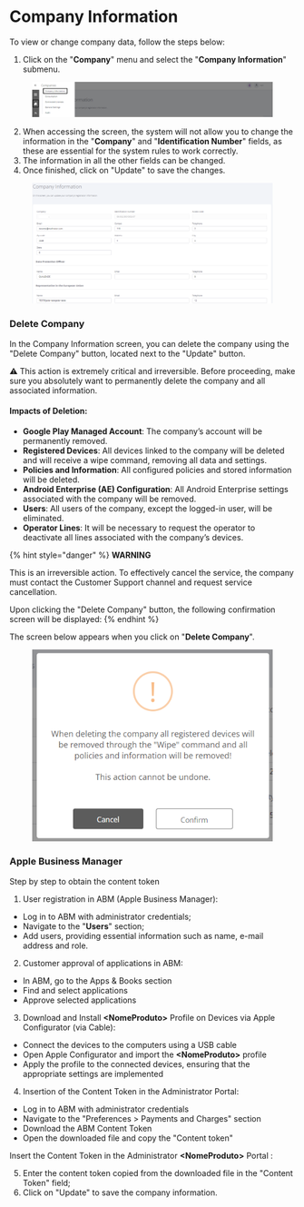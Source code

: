 # Company Information

To view or change company data, follow the steps below:

1. Click on the "**Company**" menu and select the "**Company Information**" submenu.

<figure><img src="../../../.gitbook/assets/Captura de tela 2024-02-14 150836.png" alt=""><figcaption></figcaption></figure>

2. When accessing the screen, the system will not allow you to change the information in the "**Company**" and "**Identification Number**" fields, as these are essential for the system rules to work correctly.
3. The information in all the other fields can be changed.
4. Once finished, click on "Update" to save the changes.

<figure><img src="../../../.gitbook/assets/image (6) (1).png" alt=""><figcaption></figcaption></figure>

### Delete Company <a href="#id-2grqrue" id="id-2grqrue"></a>

In the Company Information screen, you can delete the company using the "Delete Company" button, located next to the "Update" button.

⚠️ This action is extremely critical and irreversible. Before proceeding, make sure you absolutely want to permanently delete the company and all associated information.

#### **Impacts of Deletion:**

* **Google Play Managed Account**: The company’s account will be permanently removed.
* **Registered Devices**: All devices linked to the company will be deleted and will receive a wipe command, removing all data and settings.
* **Policies and Information**: All configured policies and stored information will be deleted.
* **Android Enterprise (AE) Configuration**: All Android Enterprise settings associated with the company will be removed.
* **Users**: All users of the company, except the logged-in user, will be eliminated.
* **Operator Lines**: It will be necessary to request the operator to deactivate all lines associated with the company’s devices.

{% hint style="danger" %}
**WARNING**

This is an irreversible action. To effectively cancel the service, the company must contact the Customer Support channel and request service cancellation.

Upon clicking the "Delete Company" button, the following confirmation screen will be displayed:
{% endhint %}

The screen below appears when you click on "**Delete Company**".

<figure><img src="../../../.gitbook/assets/image (184).png" alt=""><figcaption></figcaption></figure>

### Apple Business Manager <a href="#id-2grqrue" id="id-2grqrue"></a>

Step by step to obtain the content token

1. User registration in ABM (Apple Business Manager):&#x20;

* Log in to ABM with administrator credentials;
* Navigate to the "**Users**" section;
* Add users, providing essential information such as name, e-mail address and role.

2. Customer approval of applications in ABM:&#x20;

* In ABM, go to the Apps & Books section
* Find and select applications
* Approve selected applications

3. Download and Install **\<NomeProduto>** Profile on Devices via Apple Configurator (via Cable):&#x20;

* Connect the devices to the computers using a USB cable
* Open Apple Configurator and import the **\<NomeProduto>** profile&#x20;
* Apply the profile to the connected devices, ensuring that the appropriate settings are implemented

4. Insertion of the Content Token in the Administrator Portal:

* Log in to ABM with administrator credentials
* Navigate to the "Preferences > Payments and Charges" section
* Download the ABM Content Token
* Open the downloaded file and copy the "Content token"

Insert the Content Token in the Administrator **\<NomeProduto>** Portal :

5. Enter the content token copied from the downloaded file in the "Content Token" field;
6. Click on "Update" to save the company information.
